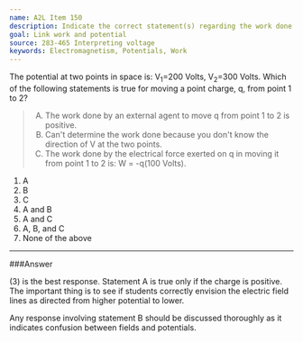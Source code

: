 ```yaml
---
name: A2L Item 150
description: Indicate the correct statement(s) regarding the work done moving a charge between to points having different electric potential.
goal: Link work and potential
source: 283-465 Interpreting voltage
keywords: Electromagnetism, Potentials, Work
---
```


The potential at two points in space is:  V<sub>1</sub>=200 Volts,
V<sub>2</sub>=300 Volts.  Which of the following statements is true for
moving a point charge, q, from point 1 to 2?

<blockquote> <ol type="A"> <li>The work done by an external agent to
move q from point 1 to 2 is positive.</li> <li>Can't determine the work
done because you don't know the direction of V at the two points.</li>
<li>The work done by the electrical force exerted on q in moving it from
point 1 to 2 is:  W&nbsp;=&nbsp;-q(100 Volts).</li> </ol> </blockquote>

1. A
2. B
3. C
4. A and B
5. A and C
6. A, B, and C
7. None of the above


<hr/>

###Answer 

(3) is the best response. Statement A is true only if the charge
is positive. The important thing is to see if students correctly
envision the electric field lines as directed from higher potential to
lower.

Any response involving statement B should be discussed thoroughly as it
indicates confusion between fields and potentials.
